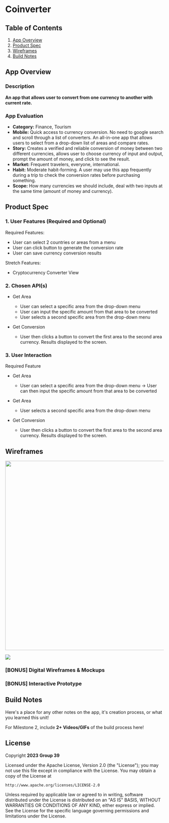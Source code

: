 # **Coinverter**

## Table of Contents

1. [App Overview](#App-Overview)
1. [Product Spec](#Product-Spec)
1. [Wireframes](#Wireframes)
1. [Build Notes](#Build-Notes)

## App Overview

### Description 

**An app that allows user to convert from one currency to another with current rate.**

### App Evaluation

<!-- Evaluation of your app across the following attributes -->

- **Category:** Finance, Tourism
- **Mobile:** Quick access to currency conversion. No need to google search and scroll through a list of converters. An all-in-one app that allows users to select from a drop-down list of areas and compare rates. 
- **Story:** Creates a verified and reliable conversion of money between two different currencies, allows user to choose currency of input and output, prompt the amount of money, and click to see the result.
- **Market:** Frequent travelers, everyone, international.
- **Habit:**  Moderate habit-forming. A user may use this app frequently during a trip to check the conversion rates before purchasing something. 
- **Scope:** How many currencies we should include, deal with two inputs at the same time (amount of money and currency).

## Product Spec

### 1. User Features (Required and Optional)

Required Features:

- User can select 2 countries or areas from a menu
- User can click button to generate the conversion rate
- User can save currency conversion results


Stretch Features:

- Cryptocurrency Converter View 


### 2. Chosen API(s)

- Get Area

    - User can select a specific area from the drop-down menu
  -  User can input the specific amount from that area to be converted
  - User selects a second specific area from the drop-down menu

- Get Conversion
  - User then clicks a button to convert the first area to the second area currency. Results displayed to the screen.

### 3. User Interaction

Required Feature

- Get Area
    -  User can select a specific area from the drop-down menu →  User can then input the specific amount from that area to be converted
  
- Get Area
    -  User selects a second specific area from the drop-down menu

 - Get Conversion
      - User then clicks a button to convert the first area to the second area currency. Results displayed to the screen.
  

## Wireframes

<!-- Add picture of your hand sketched wireframes in this section -->
<img src="https://imgur.com/OJIA4Oq" width=600>

![](https://imgur.com/OJIA4Oq)


### [BONUS] Digital Wireframes & Mockups

### [BONUS] Interactive Prototype

## Build Notes

Here's a place for any other notes on the app, it's creation 
process, or what you learned this unit!  

For Milestone 2, include **2+ Videos/GIFs** of the build process here!

## License

Copyright **2023** **Group 39**

Licensed under the Apache License, Version 2.0 (the "License");
you may not use this file except in compliance with the License.
You may obtain a copy of the License at

    http://www.apache.org/licenses/LICENSE-2.0

Unless required by applicable law or agreed to in writing, software
distributed under the License is distributed on an "AS IS" BASIS,
WITHOUT WARRANTIES OR CONDITIONS OF ANY KIND, either express or implied.
See the License for the specific language governing permissions and
limitations under the License.
